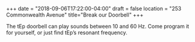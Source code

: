+++
date = "2018-09-06T17:22:00-04:00"
draft = false
location = "253 Commonwealth Avenue"
title="Break our Doorbell"
+++

The tEp doorbell can play sounds between 10 and 60 Hz. Come program it for yourself, or just find tEp’s resonant frequency.
